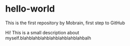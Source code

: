 # hello-world
This is the first repository by Mobrain, first step to GitHub

Hi! This is a small description about myself.blahblahblahblahblahblahblahbalh

